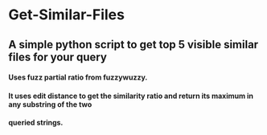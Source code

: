 # Get-Similar-Files
## A simple python script to get top 5 visible similar files for your query

#### Uses fuzz partial ratio from fuzzywuzzy. <br>
#### It uses edit distance to get the similarity ratio and return its maximum in any substring of the two
#### queried strings.